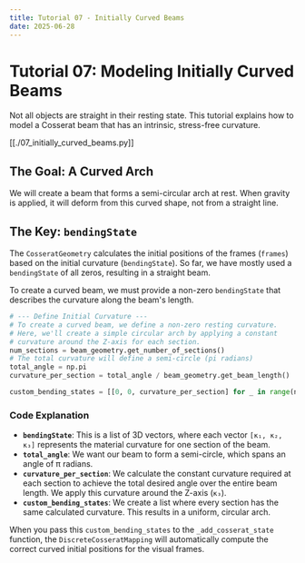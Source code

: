 ```yaml
---
title: Tutorial 07 - Initially Curved Beams
date: 2025-06-28
---
```


# Tutorial 07: Modeling Initially Curved Beams

Not all objects are straight in their resting state. This tutorial explains how to model a Cosserat beam that has an intrinsic, stress-free curvature.

[[./07_initially_curved_beams.py]]

## The Goal: A Curved Arch

We will create a beam that forms a semi-circular arch at rest. When gravity is applied, it will deform from this curved shape, not from a straight line.

## The Key: `bendingState`

The `CosseratGeometry` calculates the initial positions of the frames (`frames`) based on the initial curvature (`bendingState`). So far, we have mostly used a `bendingState` of all zeros, resulting in a straight beam.

To create a curved beam, we must provide a non-zero `bendingState` that describes the curvature along the beam's length.

```python
# --- Define Initial Curvature ---
# To create a curved beam, we define a non-zero resting curvature.
# Here, we'll create a simple circular arch by applying a constant
# curvature around the Z-axis for each section.
num_sections = beam_geometry.get_number_of_sections()
# The total curvature will define a semi-circle (pi radians)
total_angle = np.pi
curvature_per_section = total_angle / beam_geometry.get_beam_length()

custom_bending_states = [[0, 0, curvature_per_section] for _ in range(num_sections)]
```

### Code Explanation

- **`bendingState`**: This is a list of 3D vectors, where each vector `[κ₁, κ₂, κ₃]` represents the material curvature for one section of the beam.
- **`total_angle`**: We want our beam to form a semi-circle, which spans an angle of π radians.
- **`curvature_per_section`**: We calculate the constant curvature required at each section to achieve the total desired angle over the entire beam length. We apply this curvature around the Z-axis (`κ₃`).
- **`custom_bending_states`**: We create a list where every section has the same calculated curvature. This results in a uniform, circular arch.

When you pass this `custom_bending_states` to the `_add_cosserat_state` function, the `DiscreteCosseratMapping` will automatically compute the correct curved initial positions for the visual frames.
